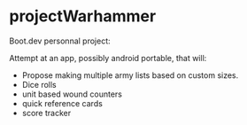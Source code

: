 # projectWarhammer

Boot.dev personnal project:

Attempt at an app, possibly android portable, that will: 

* Propose making multiple army lists based on custom sizes.
* Dice rolls
* unit based wound counters
* quick reference cards
* score tracker
